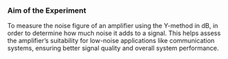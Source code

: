 ### Aim of the Experiment
To measure the noise figure of an amplifier using the Y-method in dB, in order to determine how much noise it adds to a signal. This helps assess the amplifier’s suitability for low-noise applications like communication systems, ensuring better signal quality and overall system performance.
